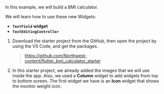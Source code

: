 In this example, we will build a BMI calculator.

We will learn how to use these new Widgets:

- **`TextField` widget**
- **`TextEditingController`**

1. Download the starter project from the GitHub, then open the project by using the VS Code, and get the packages.

   > https://github.com/Northwest-content/flutter_bmi_calculator_starter

2. In this starter project, we already added the images that we will use inside the app. Also, we used a **Column** widget to add widgets from top to bottom screen. The first widget we have is an **Icon** widget that shows the monitor weight icon.
